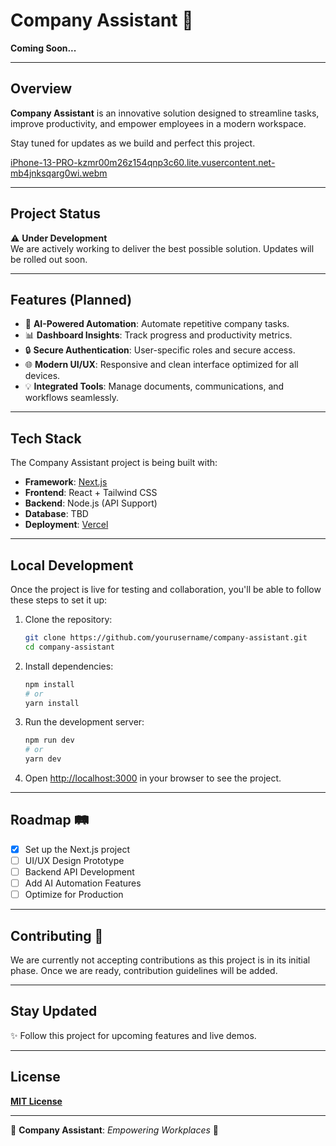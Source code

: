 # Company Assistant 🚀  
**Coming Soon...** 

---

## Overview

**Company Assistant** is an innovative solution designed to streamline tasks, improve productivity, and empower employees in a modern workspace.  

Stay tuned for updates as we build and perfect this project.

[iPhone-13-PRO-kzmr00m26z154qnp3c60.lite.vusercontent.net-mb4jnksqarg0wi.webm](https://github.com/user-attachments/assets/63e162dc-96f8-4983-aa93-ea561ab667a3)


---

## Project Status  
⚠️ **Under Development**  
We are actively working to deliver the best possible solution. Updates will be rolled out soon.  

---

## Features (Planned)  

- 🤖 **AI-Powered Automation**: Automate repetitive company tasks.  
- 📊 **Dashboard Insights**: Track progress and productivity metrics.  
- 🔒 **Secure Authentication**: User-specific roles and secure access.  
- 🌐 **Modern UI/UX**: Responsive and clean interface optimized for all devices.  
- 💡 **Integrated Tools**: Manage documents, communications, and workflows seamlessly.  

---

## Tech Stack  

The Company Assistant project is being built with:  

- **Framework**: [Next.js](https://nextjs.org)  
- **Frontend**: React + Tailwind CSS  
- **Backend**: Node.js (API Support)  
- **Database**: TBD  
- **Deployment**: [Vercel](https://vercel.com)  

---

## Local Development  

Once the project is live for testing and collaboration, you'll be able to follow these steps to set it up:  

1. Clone the repository:  
   ```bash
   git clone https://github.com/yourusername/company-assistant.git
   cd company-assistant
   ```  

2. Install dependencies:  
   ```bash
   npm install
   # or
   yarn install
   ```  

3. Run the development server:  
   ```bash
   npm run dev
   # or
   yarn dev
   ```  

4. Open [http://localhost:3000](http://localhost:3000) in your browser to see the project.  

---

## Roadmap 🛤️  

- [x] Set up the Next.js project  
- [ ] UI/UX Design Prototype  
- [ ] Backend API Development  
- [ ] Add AI Automation Features  
- [ ] Optimize for Production  

---

## Contributing 🤝  

We are currently not accepting contributions as this project is in its initial phase. Once we are ready, contribution guidelines will be added.  

---

## Stay Updated  

✨ Follow this project for upcoming features and live demos.  



---

## License  

**[MIT License](https://opensource.org/licenses/MIT)**  

---

🚧 **Company Assistant**: *Empowering Workplaces* 🚧  


